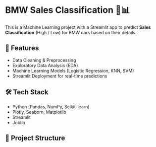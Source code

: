 # BMW Sales Classification 🚗📊

This is a Machine Learning project with a Streamlit app to predict **Sales Classification** (High / Low) for BMW cars based on their details.

## 📌 Features
- Data Cleaning & Preprocessing
- Exploratory Data Analysis (EDA)
- Machine Learning Models (Logistic Regression, KNN, SVM)
- Streamlit Deployment for real-time predictions

## 🛠️ Tech Stack
- Python (Pandas, NumPy, Scikit-learn)
- Plotly, Seaborn, Matplotlib
- Streamlit
- Joblib

## 📂 Project Structure

